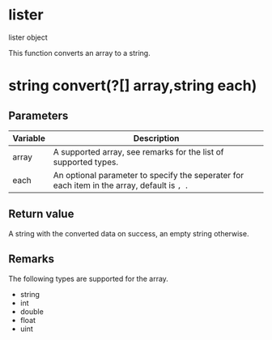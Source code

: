 # lister

lister object

This function converts an array to a string.


# string convert(?[] array,string each)

## Parameters

Variable | Description
---|---
array | A supported array, see remarks for the list of supported types.
each | An optional parameter to specify the seperater for each item in the array, default is `, `.

## Return value

A string with the converted data on success, an empty string otherwise.

## Remarks

The following types are supported for the array.

* string
* int
* double
* float
* uint
